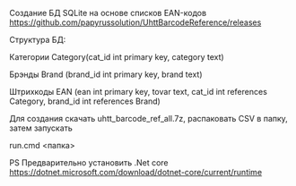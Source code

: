 Создание БД SQLite на основе списков EAN-кодов 
https://github.com/papyrussolution/UhttBarcodeReference/releases

Структура БД:

Категории
Category(cat_id int primary key, category text)

Брэнды
Brand (brand_id int primary key, brand text)

Штрихкоды
EAN (ean int primary key, tovar text, cat_id int references Category, brand_id int references Brand)


Для создания скачать uhtt_barcode_ref_all.7z, распаковать CSV в папку, затем запускать

run.cmd <папка>

PS Предварительно установить .Net core https://dotnet.microsoft.com/download/dotnet-core/current/runtime
